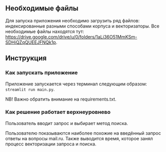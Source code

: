 ## Необходимые файлы

Для запуска приложения необходимо загрузить ряд файлов: индексированные разными способами корпуса и векторизаторы. Все необходимые файлы находятся тут: https://drive.google.com/drive/u/0/folders/1aLi36O51MmKSm-SDHiQZqQUEEJFNQk1p.

## Инструкция

### Как запускать приложение

Приложение запускается через терминал следующим образом: `streamlit run main.py`.

NB! Важно обратить внимание на requirements.txt.

### Как решение работает верхнеуровнево

Пользователь вводит запрос и выбирает метод поиска. 

Пользователю показываются наиболее похожие на введённый запрос ответы на вопросы mail.ru. Также выводится время, которое занял процесс векторизации запроса и поиска.
